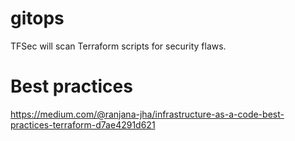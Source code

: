 # gitops

TFSec will scan Terraform scripts for security flaws.




# Best practices
https://medium.com/@ranjana-jha/infrastructure-as-a-code-best-practices-terraform-d7ae4291d621
